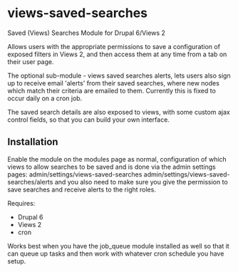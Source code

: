 views-saved-searches
====================

Saved (Views) Searches Module for Drupal 6/Views 2

Allows users with the appropriate permissions to save a configuration of exposed
filters in Views 2, and then access them at any time from a tab on their user
page.

The optional sub-module - views saved searches alerts, lets users also sign up
to receive email 'alerts' from their saved searches, where new nodes which
match their criteria are emailed to them. Currently this is fixed to occur daily
on a cron job.

The saved search details are also exposed to views, with some custom ajax 
control fields, so that you can build your own interface.

Installation
------------
Enable the module on the modules page as normal, configuration of which views to
allow searches to be saved and is done via the admin settings pages:
      admin/settings/views-saved-searches
      admin/settings/views-saved-searches/alerts
and you also need to make sure you give the permission to save searches and 
receive alerts to the right roles.

Requires:
* Drupal 6
* Views 2
* cron

Works best when you have the job_queue module installed as well so that it can
queue up tasks and then work with whatever cron schedule you have setup.